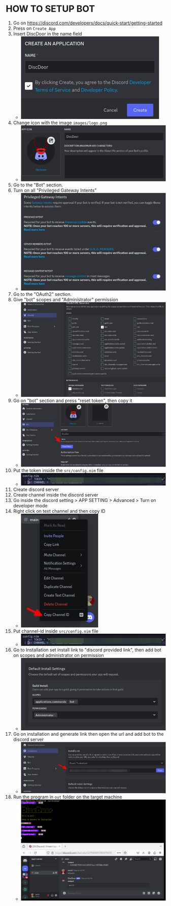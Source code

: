 # HOW TO SETUP BOT

1. Go on https://discord.com/developers/docs/quick-start/getting-started
2. Press on `Create App`
3. Insert DiscDoor in the name field
    - ![](images/1.png)
4. Change icon with the image `images/logo.png`
    - ![](images/2.png)
5. Go to the "Bot" section.
6. Turn on all "Privileged Gateway Intents"
    - ![](images/3.png)
7. Go to the "OAuth2" section.
8. Give "bot" scopes and "Administrator" permission
    - ![](images/4.png)
9. Go on "bot" section and  press "reset token", then copy it
    - ![](images/6.png)
10. Put the token inside the `src/config.nim` file
    - ![](images/7.png)
11. Create discord server
12. Create channel inside the discord server
13. Go inside the discord setting > APP SETTING > Advanced > Turn on developer mode
14. Right click on text channel and then copy ID
    - ![](images/8.png)
15. Put channel-id inside `src/config.nim` file
    - ![](images/7.png)
16. Go to Installation set install link to "discord provided link", then add bot on scopes and administrator on permission
    - ![](images/10.png)
17. Go on installation and generate link then open the url and add bot to the discord server
    - ![](images/9.png)
18. Run the program in `out` folder on the target machine
    - ![](images/11.png)
